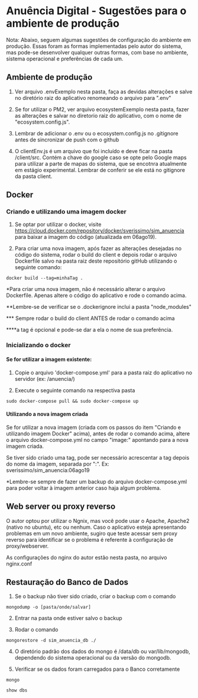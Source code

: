 # Anuência Digital - Sugestões para o ambiente de produção

  

Nota: Abaixo, seguem algumas sugestões de configuração do ambiente em produção. Essas foram as formas implementadas pelo autor do sistema, mas pode-se desenvolver qualquer outras formas, com base no ambiente, sistema operacional e preferências de cada um.

  

## Ambiente de produção

  

1. Ver arquivo .envExemplo nesta pasta, faça as devidas alterações e salve no diretório raiz do aplicativo renomeando o arquivo para ".env"

  

2. Se for utilizar o PM2, ver arquivo ecosystemExemplo nesta pasta, fazer as alterações e salvar no diretorio raiz do aplicativo, com o nome de "ecosystem.config.js".

  

3. Lembrar de adicionar o .env ou o ecosystem.config.js no .gitignore antes de sincronizar de push com o github

4. O clientEnv.js é um arquivo que foi incluído e deve ficar na pasta /client/src. Contém a chave do google caso se opte pelo Google maps para utilizar a parte de mapas do sistema, que se encotnra atualmente em estágio experimental. Lembrar de conferir se ele está no gitignore da pasta client.

  

## Docker

  

### Criando e utilizando uma imagem docker

  

1. Se optar por utilizar o docker, visite https://cloud.docker.com/repository/docker/sverissimo/sim_anuencia para baixar a imagem do código (atualizada em 06ago19).

  

2. Para criar uma nova imagem, após fazer as alterações desejadas no código do sistema, rodar o build do client e depois rodar o arquivo Dockerfile salvo na pasta raiz deste repositório gitHub utilizando o seguinte comando:

```
docker build --tag=minhaTag .
```

*Para criar uma nova imagem, não é necessário alterar o arquivo Dockerfile. Apenas altere o código do aplicativo e rode o comando acima.

**Lembre-se de verificar se o .dockerignore inclui a pasta "node_modules"
  
*** Sempre rodar o build do client ANTES de rodar o comando acima

****a tag é opcional e pode-se dar a ela o nome de sua preferência.

  
  

### Inicializando o docker

  

#### Se for utilizar a imagem existente:

  

1. Copie o arquivo 'docker-compose.yml' para a pasta raiz do aplicativo no servidor (ex: /anuencia/)

  

2. Execute o seguinte comando na respectiva pasta

```
sudo docker-compose pull && sudo docker-compose up
```

  

#### Utilizando a nova imagem criada

  

Se for utilizar a nova imagem (criada com os passos do item "Criando e utilizando  imagem Docker" acima), antes de rodar o comando acima, altere o arquivo docker-compose.yml no campo "image:" apontando para a nova imagem criada.

Se tiver sido criado uma tag, pode ser necessário acrescentar a tag depois do nome da imagem, separada por ":". Ex: sverissimo/sim_anuencia:06ago19
  

*Lembre-se sempre de fazer um backup do arquivo docker-compose.yml para poder voltar à imagem anterior caso haja algum problema.

  

## Web server ou proxy reverso
 
O autor optou por utilizar o Ngnix, mas você pode usar o Apache, Apache2 (nativo no ubuntu), etc ou nenhum. Caso o aplicativo esteja apresentando problemas em um novo ambiente, sugiro que teste acessar sem proxy reverso para identificar se o problema é referente à configuração de proxy/webserver.

  

As configurações do nginx do autor estão nesta pasta, no arquivo nginx.conf

  

## Restauração do Banco de Dados

  

1. Se o backup não tiver sido criado, criar o backup com o comando

```
mongodump -o [pasta/onde/salvar]

```

  

2. Entrar na pasta onde estiver salvo o backup

  

3. Rodar o comando

```
mongorestore -d sim_anuencia_db ./

```

  

4. O diretório padrão dos dados do mongo é /data/db ou var/lib/mongodb, dependendo do sistema operacional ou da versão do mongodb.

  

5. Verificar se os dados foram carregados para o Banco corretamente

  

```
mongo
```

```
show dbs
```
